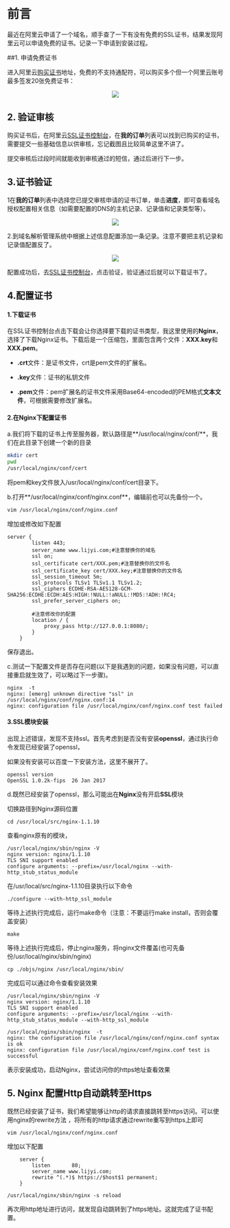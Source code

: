 # 前言

最近在阿里云申请了一个域名，顺手查了一下有没有免费的SSL证书，结果发现阿里云可以申请免费的证书。记录一下申请到安装过程。

##1. 申请免费证书

进入阿里云[购买证书](https://common-buy.aliyun.com/?spm=5176.2020520163.cas.3.1ad5NsNmNsNmjF&commodityCode=cas#/buy)地址，免费的不支持通配符，可以购买多个但一个阿里云账号最多签发20张免费证书：

<div align="center"><img src="https://lijyi.com/images/freeSSL.jpg"/></div>

## 2. 验证审核

购买证书后，在阿里云[SSL证书控制台](https://yundun.console.aliyun.com/?spm=a2c4g.11186623.2.10.72644c07QTh3w3&p=cas#/)，在**我的订单**列表可以找到已购买的证书，需要提交一些基础信息以供审核，忘记截图且比较简单这里不讲了。

提交审核后过段时间就能收到审核通过的短信，通过后进行下一步。

## 3.证书验证

1在**我的订单**列表中选择您已提交审核申请的证书订单，单击**进度**，即可查看域名授权配置相关信息（如需要配置的DNS的主机记录、记录值和记录类型等）。

<div align="center"><img src="https://lijyi.com/images/SSL_CHECK.png"/></div>

2.到域名解析管理系统中根据上述信息配置添加一条记录。注意不要把主机记录和记录值配置反了。

<div align="center"><img src="https://lijyi.com/images/1566994478281.jpg"/></div>

配置成功后，去[SSL证书控制台](https://yundun.console.aliyun.com/?spm=a2c4g.11186623.2.10.72644c07QTh3w3&p=cas#/)，点击验证，验证通过后就可以下载证书了。

## 4.配置证书

#### 1.下载证书

在SSL证书控制台点击下载会让你选择要下载的证书类型，我这里使用的**Nginx**，选择了下载Nginx证书。下载后是一个压缩包，里面包含两个文件：**XXX.key**和**XXX.pem**。

- **.crt**文件：是证书文件，crt是pem文件的扩展名。

- **.key**文件：证书的私钥文件
- **.pem**文件：pem扩展名的证书文件采用Base64-encoded的PEM格式**文本文件**，可根据需要修改扩展名。

#### 2.在Nginx下配置证书

a.我们将下载的证书上传至服务器，默认路径是**/usr/local/nginx/conf/**，我们在此目录下创建一个新的目录

````sh
mkdir cert
pwd
/usr/local/nginx/conf/cert
````

将pem和key文件放入/usr/local/nginx/conf/cert目录下。

b.打开**/usr/local/nginx/conf/nginx.conf**，编辑前也可以先备份一个。

````sh
vim /usr/local/nginx/conf/nginx.conf
````

增加或修改如下配置

````shell
server {
        listen 443;
        server_name www.lijyi.com;#注意替换你的域名
        ssl on;
        ssl_certificate cert/XXX.pem;#注意替换你的文件名
        ssl_certificate_key cert/XXX.key;#注意替换你的文件名
        ssl_session_timeout 5m;
        ssl_protocols TLSv1 TLSv1.1 TLSv1.2;
        ssl_ciphers ECDHE-RSA-AES128-GCM-SHA256:ECDHE:ECDH:AES:HIGH:!NULL:!aNULL:!MD5:!ADH:!RC4;
        ssl_prefer_server_ciphers on;
        
        #注意修改你的配置
        location / {
            proxy_pass http://127.0.0.1:8080/;
        }
    }

````

保存退出。

c.测试一下配置文件是否存在问题(以下是我遇到的问题，如果没有问题，可以直接重启就生效了，可以略过下一步骤)。

````shell
nginx  -t
nginx: [emerg] unknown directive "ssl" in /usr/local/nginx/conf/nginx.conf:14
nginx: configuration file /usr/local/nginx/conf/nginx.conf test failed
````

#### 3.SSL模块安装

出现上述错误，发现不支持ssl。首先考虑到是否没有安装**openssl**，通过执行命令发现已经安装了openssl，

如果没有安装可以百度一下安装方法，这里不展开了。

````shell
openssl version
OpenSSL 1.0.2k-fips  26 Jan 2017
````

d.既然已经安装了openssl，那么可能出在**Nginx**没有开启**SSL**模块

切换路径到Nginx源码位置

````shell
cd /usr/local/src/nginx-1.1.10
````

查看nginx原有的模块，

````shell
/usr/local/nginx/sbin/nginx -V
nginx version: nginx/1.1.10
TLS SNI support enabled
configure arguments: --prefix=/usr/local/nginx --with-http_stub_status_module
````

在/usr/local/src/nginx-1.1.10目录执行以下命令

````shell
./configure --with-http_ssl_module
````

等待上述执行完成后，运行make命令（注意：不要运行make install，否则会覆盖安装）

````shell
make
````

等待上述执行完成后，停止nginx服务，将nginx文件覆盖(也可先备份/usr/local/nginx/sbin/nginx)

````shell
cp ./objs/nginx /usr/local/nginx/sbin/
````

完成后可以通过命令查看安装效果

````she
/usr/local/nginx/sbin/nginx -V
nginx version: nginx/1.1.10
TLS SNI support enabled
configure arguments: --prefix=/usr/local/nginx --with-http_stub_status_module --with-http_ssl_module

/usr/local/nginx/sbin/nginx  -t
nginx: the configuration file /usr/local/nginx/conf/nginx.conf syntax is ok
nginx: configuration file /usr/local/nginx/conf/nginx.conf test is successful
````

表示安装成功，启动Nginx，尝试访问你的https地址查看效果

## 5. Nginx 配置Http自动跳转至Https

既然已经安装了证书，我们希望能够让http的请求直接跳转至https访问。可以使用nginx的rewrite方法 ，将所有的http请求通过rewrite重写到https上即可

````shell
vim /usr/local/nginx/conf/nginx.conf
````

增加以下配置

````shell
    server {
        listen       80;
        server_name www.lijyi.com;
        rewrite ^(.*)$ https://$host$1 permanent;
    }
````

````shell
/usr/local/nginx/sbin/nginx -s reload
````

再次用http地址进行访问，就发现自动跳转到了https地址。这就完成了证书配置。













